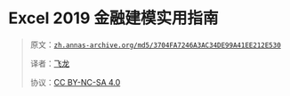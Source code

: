 # Excel 2019 金融建模实用指南

> 原文：[`zh.annas-archive.org/md5/3704FA7246A3AC34DE99A41EE212E530`](https://zh.annas-archive.org/md5/3704FA7246A3AC34DE99A41EE212E530)
> 
> 译者：[飞龙](https://github.com/wizardforcel)
> 
> 协议：[CC BY-NC-SA 4.0](http://creativecommons.org/licenses/by-nc-sa/4.0/)